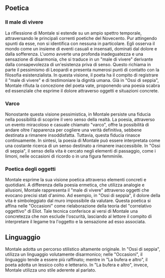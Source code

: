 ## Poetica
### Il male di vivere
La riflessione di Montale si estende su un ampio spettro temporale, attraversando le principali correnti poetiche del Novecento. Pur attingendo spunti da esse, non si identifica con nessuna in particolare. Egli osserva il mondo come un insieme di eventi casuali e insensati, dominati dal dolore e dalla sofferenza. L'uomo avverte una profonda inadeguatezza e una sensazione di disarmonia, che si traduce in un "male di vivere" derivante dalla consapevolezza di un'esistenza priva di senso. Questo richiama in parte il pessimismo di Leopardi e presenta numerosi punti di contatto con la filosofia esistenzialista. In questa visione, il poeta ha il compito di registrare il "male di vivere" e di testimoniare la dignità umana. Già in "Ossi di seppia", Montale rifiuta la concezione del poeta vate, proponendo una poesia scabra ed essenziale che esprime il dolore attraverso oggetti e situazioni concrete.

### Varco
Nonostante questa visione pessimistica, in Montale persiste una fiducia nella possibilità di scoprire il vero senso della realtà. La poesia, attraverso un evento miracoloso e casuale chiamato "varco", offre la possibilità di andare oltre l'apparenza per cogliere una verità definitiva, sebbene destinata a rimanere insoddisfatta. Tuttavia, questa fiducia rinasce continuamente. In sintesi, la poesia di Montale può essere interpretata come una costante ricerca di un senso destinato a rimanere inaccessibile. In "Ossi di seppia", il senso della vita è cercato negli elementi di passaggio, come i limoni, nelle occasioni di ricordo o in una figura femminile.

### Poetica degli oggetti
Montale esprime la sua visione poetica attraverso elementi concreti e quotidiani. A differenza della poesia ermetica, che utilizza analogie e allusioni, Montale rappresenta il "male di vivere" attraverso oggetti che evocano precisi stati d'animo. Ad esempio, in "Ossi di seppia", il dolore della vita è simboleggiato dal muro impossibile da valutare. Questa poetica si affina nelle "Occasioni" come rielaborazione della teoria del "correlativo oggettivo" di Eliot. Tale tecnica conferisce ai versi di Montale una concretezza che non esclude l'oscurità, lasciando al lettore il compito di interpretare il legame tra l'oggetto e la sensazione ad esso associata.

## Linguaggio
Montale adotta un percorso stilistico altamente originale. In "Ossi di seppia", utilizza un linguaggio volutamente disarmonico; nelle "Occasioni", il linguaggio tende a essere più raffinato; mentre in "La bufera e altro", il poeta adotta un lessico colto e letterario. In "La bufera e altro", invece, Montale utilizza uno stile aderente al parlato.